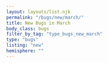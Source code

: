 ```yaml
---
layout: layouts/list.njk
permalink: "/bugs/new/march/"
title: New Bugs in March
body_class: bugs
filter_by_tag: "type_bugs_new_march"
type: "bugs"
listing: "new"
hemisphere: ""
---
```

